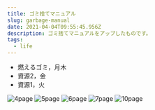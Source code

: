 ```yaml
---
title: ゴミ捨てマニュアル
slug: garbage-manual
date: 2021-04-04T09:55:45.956Z
description: ゴミ捨てマニュアルをアップしたものです。
tags:
  - life
---
```

- 燃えるゴミ，月木
- 資源2，金
- 資源1，火

![4page](/img/r3gomimanyuaru_4page.png)
![5page](/img/r3gomimanyuaru_5page.png)
![6page](/img/r3gomimanyuaru_6page.png)
![7page](/img/r3gomimanyuaru_7page.png)
![10page](/img/r3gomimanyuaru_10page.png)